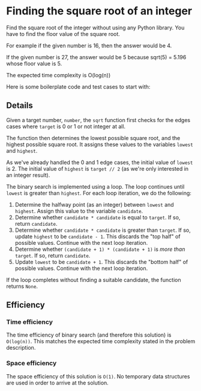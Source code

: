 # Finding the square root of an integer #
Find the square root of the integer without using any Python library. You have to find the floor value of the square root.

For example if the given number is 16, then the answer would be 4.

If the given number is 27, the answer would be 5 because sqrt(5) = 5.196 whose floor value is 5.

The expected time complexity is O(log(n))

Here is some boilerplate code and test cases to start with:

## Details ##
Given a target number, `number`, the `sqrt` function first checks for the edges cases where `target` is 0 or 1 or not integer at all.

The function then determines the lowest possible square root, and the highest possible square root. It assigns these values to the variables `lowest` and `highest`.

As we've already handled the 0 and 1 edge cases, the initial value of `lowest` is 2. The initial value of `highest` is `target // 2` (as we're only interested in an integer result).

The binary search is implemented using a loop. The loop continues until `lowest` is greater than `highest`. For each loop iteration, we do the following:

1. Determine the halfway point (as an integer) between `lowest` and `highest`. Assign this value to the variable `candidate`.
2. Determine whether `candidate * candidate` is equal to `target`. If so, return `candidate`.
3. Determine whether `candidate * candidate` is greater than `target`. If so, update `highest` to be `candidate - 1`. This discards the "top half" of possible values. Continue with the next loop iteration.
4. Determine whether `(candidate + 1) * (candidate + 1)` is _more than_ `target`. If so, return `candidate`.
5. Update `lowest` to be `candidate + 1`. This discards the "bottom half" of possible values. Continue with the next loop iteration.

If the loop completes without finding a suitable candidate, the function returns `None`.

## Efficiency ##

### Time efficiency ###
The time efficiency of binary search (and therefore this solution) is `O(log(n))`. This matches the expected time complexity stated in the problem description.

### Space efficiency ###
The space efficiency of this solution is `O(1)`. No temporary data structures are used in order to arrive at the solution.